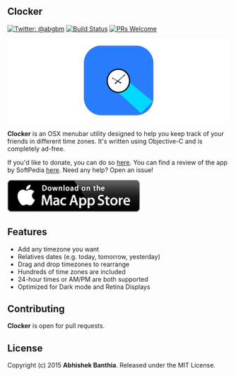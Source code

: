 **Clocker** 
---

[![Twitter: @abgbm](https://img.shields.io/badge/contact-@n0shake-blue.svg?style=flat)](https://twitter.com/n0shake) [![Build Status](https://travis-ci.org/n0shake/Public-APIs.svg?branch=master)](https://travis-ci.org/n0shake/Public-APIs) [![PRs Welcome](https://img.shields.io/badge/PRs-welcome-brightgreen.svg?style=flat-square)](http://makeapullrequest.com)

![Clocker](https://raw.githubusercontent.com/Abhishaker17/Clocker/v1.2.1/GitHub.png "Clocker")

**Clocker** is an OSX menubar utility designed to help you keep track of your friends in different time zones.  It's written using Objective-C and is completely ad-free.

If you'd like to donate, you can do so [here](https://www.paypal.me/AbhishekBanthia). You can find a review of the app by SoftPedia [here](http://mac.softpedia.com/get/Utilities/Clocker-Banthia.shtml). Need any help? Open an issue!

[![Download on the App Store](https://github.com/Abhishaker17/Clocker/blob/v1.2.1/Clocker/Images/MacAppStore.png)](https://itunes.apple.com/us/app/clocker-menubar-world-clock/id1056643111?mt=12)

**Features**
---
- Add any timezone you want
- Relatives dates (e.g. today, tomorrow, yesterday)
- Drag and drop timezones to rearrange
- Hundreds of time zones are included
- 24-hour times or AM/PM are both supported
- Optimized for Dark mode and Retina Displays

**Contributing**
---
**Clocker** is open for pull requests.

**License**
---
Copyright (c) 2015 **Abhishek Banthia**. Released under the MIT License.
